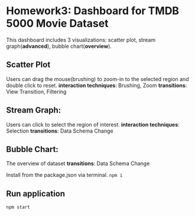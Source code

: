 # Homework3: Dashboard for TMDB 5000 Movie Dataset

This dashboard includes 3 visualizations: scatter plot, stream graph(**advanced**), bubble chart(**overview**).

## Scatter Plot
Users can drag the mouse(brushing) to zoom-in to the selected region and double click to reset.
**interaction techniques**: Brushing, Zoom
**transitions**: View Transition, Filtering

## Stream Graph:
Users can click to select the region of interest.
**interaction techniques**: Selection
**transitions**: Data Schema Change

## Bubble Chart:
The overview of dataset
**transitions**: Data Schema Change


Install from the package.json via terminal.
`npm i`

## Run application 
`npm start`




